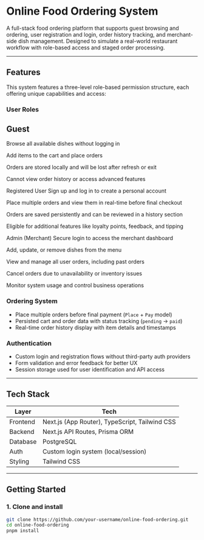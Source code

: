 # Online Food Ordering System

A full-stack food ordering platform that supports guest browsing and ordering, user registration and login, order history tracking, and merchant-side dish management. Designed to simulate a real-world restaurant workflow with role-based access and staged order processing. 

---

## Features
This system features a three-level role-based permission structure, each offering unique capabilities and access:

### User Roles
## Guest
Browse all available dishes without logging in

Add items to the cart and place orders

Orders are stored locally and will be lost after refresh or exit

Cannot view order history or access advanced features

Registered User
Sign up and log in to create a personal account

Place multiple orders and view them in real-time before final checkout

Orders are saved persistently and can be reviewed in a history section

Eligible for additional features like loyalty points, feedback, and tipping

Admin (Merchant)
Secure login to access the merchant dashboard

Add, update, or remove dishes from the menu

View and manage all user orders, including past orders

Cancel orders due to unavailability or inventory issues

Monitor system usage and control business operations



### Ordering System
- Place multiple orders before final payment (`Place` + `Pay` model)
- Persisted cart and order data with status tracking (`pending` → `paid`)
- Real-time order history display with item details and timestamps

### Authentication
- Custom login and registration flows without third-party auth providers
- Form validation and error feedback for better UX
- Session storage used for user identification and API access

---

## Tech Stack

| Layer     | Tech                                 |
|-----------|--------------------------------------|
| Frontend  | Next.js (App Router), TypeScript, Tailwind CSS |
| Backend   | Next.js API Routes, Prisma ORM       |
| Database  | PostgreSQL                           |
| Auth      | Custom login system (local/session)  |
| Styling   | Tailwind CSS                         |

---

## Getting Started

### 1. Clone and install

```bash
git clone https://github.com/your-username/online-food-ordering.git
cd online-food-ordering
pnpm install
